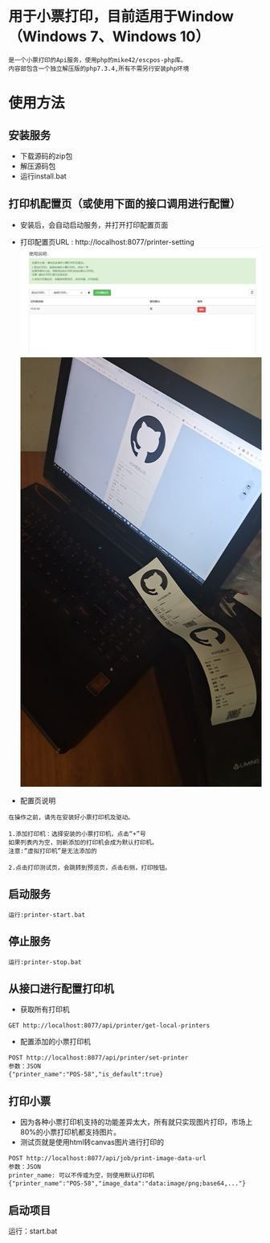 # 用于小票打印，目前适用于Window（Windows 7、Windows 10）
    是一个小票打印的Api服务，使用php的mike42/escpos-php库。
    内容部包含一个独立解压版的php7.3.4,所有不需另行安装php环境

# 使用方法

## 安装服务
- 下载源码的zip包
- 解压源码包
- 运行install.bat

## 打印机配置页（或使用下面的接口调用进行配置）
- 安装后，会自动启动服务，并打开打印配置页面
- 打印配置页URL : http://localhost:8077/printer-setting
![alt](./printer-setting.png)
![alt](./printer-test.jpg)

- 配置页说明
```
在操作之前，请先在安装好小票打印机及驱动。

1.添加打印机：选择安装的小票打印机，点击“+”号
如果列表内为空，则新添加的打印机会成为默认打印机。
注意:“虚拟打印机”是无法添加的

2.点击打印测试页，会跳转到预览页，点击右侧，打印按钮。
```

## 启动服务
    运行:printer-start.bat

## 停止服务
    运行:printer-stop.bat

## 从接口进行配置打印机
- 获取所有打印机
```
GET http://localhost:8077/api/printer/get-local-printers
```


- 配置添加的小票打印机
```$xslt
POST http://localhost:8077/api/printer/set-printer
参数：JSON
{"printer_name":"POS-58","is_default":true}
```

## 打印小票

- 因为各种小票打印机支持的功能差异太大，所有就只实现图片打印，市场上80%的小票打印机都支持图片。
- 测试页就是使用html转canvas图片进行打印的

```
POST http://localhost:8077/api/job/print-image-data-url
参数：JSON
printer_name: 可以不传或为空，则使用默认打印机
{"printer_name":"POS-58","image_data":"data:image/png;base64,..."}
```


## 启动项目
运行：start.bat




